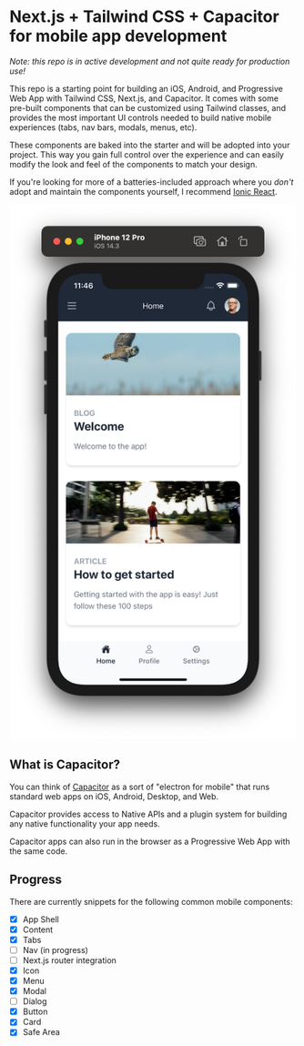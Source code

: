 # Next.js + Tailwind CSS + Capacitor for mobile app development

*Note: this repo is in active development and not quite ready for production use!*

This repo is a starting point for building an iOS, Android, and Progressive Web App with Tailwind CSS, Next.js, and Capacitor. It comes with some pre-built components that can be customized using Tailwind classes, and provides the most important UI controls needed to build native mobile experiences (tabs, nav bars, modals, menus, etc).

These components are baked into the starter and will be adopted into your project. This way you gain full control over the experience and can easily modify the look and feel of the components to match your design.

If you're looking for more of a batteries-included approach where you _don't_ adopt and maintain the components yourself, I recommend [Ionic React](https://ionicframework.com/react).

![Screenshot](./ss.png)

## What is Capacitor?

You can think of [Capacitor](https://capacitorjs.com/) as a sort of "electron for mobile" that runs standard web apps on iOS, Android, Desktop, and Web.

Capacitor provides access to Native APIs and a plugin system for building any native functionality your app needs.

Capacitor apps can also run in the browser as a Progressive Web App with the same code.

## Progress

There are currently snippets for the following common mobile components:

- [x] App Shell
- [x] Content
- [x] Tabs
- [ ] Nav (in progress)
- [ ] Next.js router integration
- [x] Icon
- [x] Menu
- [x] Modal
- [ ] Dialog
- [x] Button
- [x] Card
- [x] Safe Area
